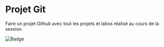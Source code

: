 # Projet Git
Faire un projet Github avec tout les projets et labos réalisé au cours de la session.

![Badge](https://img.shields.io/badge/Git-Terminé-green)

